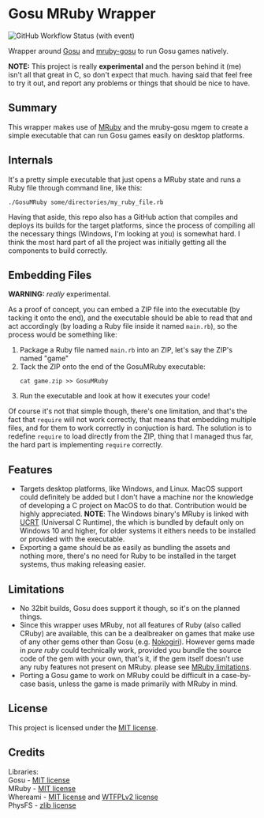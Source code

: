 # Gosu MRuby Wrapper

![GitHub Workflow Status (with event)](https://img.shields.io/github/actions/workflow/status/chadowo/gosu-mruby-wrapper/build.yml?style=flat-square&logo=github)

Wrapper around [Gosu](https://www.libgosu.org/) and [mruby-gosu](https://github.com/cyberarm/mruby-gosu) to run Gosu games natively.

**NOTE:** This project is really **experimental** and the person behind it (me) isn't
all that great in C, so don't expect that much. having said that feel free
to try it out, and report any problems or things that should be nice to have.

## Summary

This wrapper makes use of [MRuby](https://mruby.org/) and the mruby-gosu mgem to create
a simple executable that can run Gosu games easily on desktop platforms.

## Internals

It's a pretty simple executable that just opens a MRuby state and runs a Ruby
file through command line, like this:

```console
./GosuMRuby some/directories/my_ruby_file.rb
```

Having that aside, this repo also has a GitHub action that compiles  and deploys
its builds for the target platforms, since the process of compiling all the necessary
things (Windows, I'm looking at you) is somewhat hard. I think the most
hard part of all the project was initially getting all the components to build
correctly.

## Embedding Files

**WARNING:** *really* experimental.

As a proof of concept, you can embed a ZIP file into the executable (by tacking it
onto the end), and the executable should be able to read that and act accordingly
(by loading a Ruby file inside it named `main.rb`), so the process would be something
like:

1. Package a Ruby file named `main.rb` into an ZIP, let's say the ZIP's named
   "game"
2. Tack the ZIP onto the end of the GosuMRuby executable:
   ```console
   cat game.zip >> GosuMRuby
   ```
3. Run the executable and look at how it executes your code!

Of course it's not that simple though, there's one limitation, and that's the fact
that `require` will not work correctly, that means that embedding multiple
files, and for them to work correctly in conjuction is hard. The solution
is to redefine `require` to load directly from the ZIP, thing that I managed thus
far, the hard part is implementing `require` correctly.

## Features

- Targets desktop platforms, like Windows, and Linux. MacOS support could
  definitely be added but I don't have a machine nor the knowledge of
  developing a C project on MacOS to do that. Contribution would be highly appreciated.
  **NOTE**: The Windows binary's MRuby is linked with [UCRT](https://devblogs.microsoft.com/cppblog/introducing-the-universal-crt/) (Universal C Runtime),
            the which is bundled by default only on Windows 10 and higher, for older systems
            it eithers needs to be installed or provided with the executable.
- Exporting a game should be as easily as bundling the assets and nothing
  more, there's no need for Ruby to be installed in the target systems, thus
  making releasing easier.

## Limitations

- No 32bit builds, Gosu does support it though, so it's on the planned things.
- Since this wrapper uses MRuby, not all features of Ruby (also called CRuby)
  are available, this can be a dealbreaker on games that make use of any other gems
  other than Gosu (e.g. [Nokogiri](https://nokogiri.org/index.html)). However gems
  made in *pure ruby* could technically work, provided you bundle the source code
  of the gem with your own, that's it, if the gem itself doesn't use any
  ruby features not present on MRuby. please see [MRuby limitations](https://github.com/mruby/mruby/blob/master/doc/limitations.md).
- Porting a Gosu game to work on MRuby could be difficult in a
  case-by-case basis, unless the game is made primarily with MRuby in mind.

## License

This project is licensed under the [MIT license](https://github.com/Chadowo/gosu-mruby-wrapper/blob/main/LICENSE).

## Credits

Libraries:  
Gosu - [MIT license](https://github.com/gosu/gosu/blob/master/COPYING)  
MRuby - [MIT license](https://github.com/mruby/mruby/blob/master/LICENSE)  
Whereami - [MIT license](https://github.com/gpakosz/whereami/blob/master/LICENSE.MIT) and [WTFPLv2 license](https://github.com/gpakosz/whereami/blob/master/LICENSE.WTFPLv2)  
PhysFS - [zlib license](https://github.com/icculus/physfs/blob/main/LICENSE.txt)

